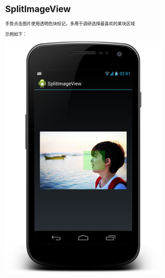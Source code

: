 SplitImageView
==============

手势点击图片使用透明色块标记，多用于调研选择最喜欢的某块区域



示例如下：

<img src='https://github.com/oszc/SplitImageView/blob/master/res/drawable/demo.png'/>
